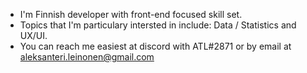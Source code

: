 - I'm Finnish developer with front-end focused skill set.
- Topics that I'm particulary intersted in include: Data / Statistics and UX/UI.
- You can reach me easiest at discord with ATL#2871 or by email at aleksanteri.leinonen@gmail.com
